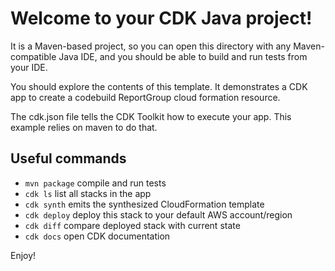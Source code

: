# Welcome to your CDK Java project!

It is a Maven-based project, so you can open this directory with any Maven-compatible Java IDE, and you should be able to build and run tests from your IDE.

You should explore the contents of this template. It demonstrates a CDK app to create a codebuild ReportGroup cloud formation resource.

The cdk.json file tells the CDK Toolkit how to execute your app. This example relies on maven to do that.

## Useful commands

 * `mvn package`     compile and run tests
 * `cdk ls`          list all stacks in the app
 * `cdk synth`       emits the synthesized CloudFormation template
 * `cdk deploy`      deploy this stack to your default AWS account/region
 * `cdk diff`        compare deployed stack with current state
 * `cdk docs`        open CDK documentation

Enjoy!
